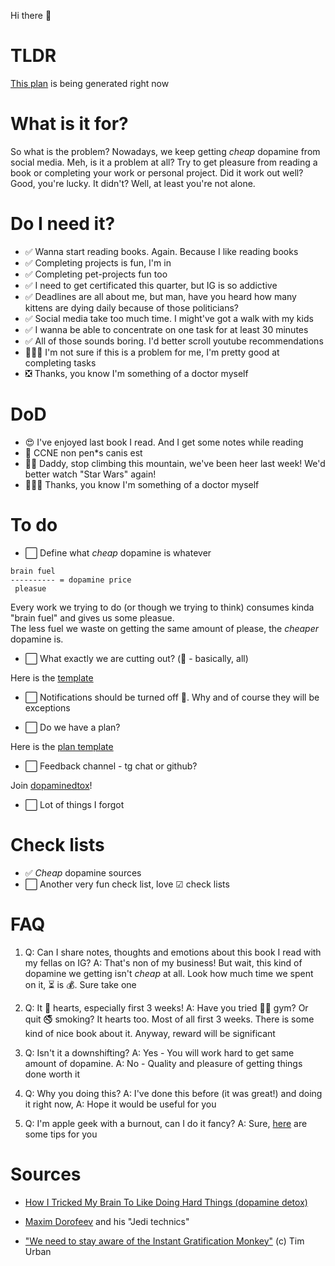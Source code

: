 Hi there 👋

# TLDR

[This plan](./templates/_plan.md) is being generated right now 

# What is it for?

So what is the problem? Nowadays, we keep getting _cheap_ dopamine from social media. Meh, is it a problem at all? Try to get pleasure from reading a book or completing your work or personal project. Did it work out well? Good, you're lucky. It didn't? Well, at least you're not alone.

# Do I need it?

- ✅ Wanna start reading books. Again. Because I like reading books
- ✅ Completing projects is fun, I'm in
- ✅ Completing pet-projects fun too
- ✅ I need to get certificated this quarter, but IG is so addictive
- ✅ Deadlines are all about me, but man, have you heard how many kittens are dying daily because of those politicians?
- ✅ Social media take too much time. I might've got a walk with my kids
- ✅ I wanna be able to concentrate on one task for at least 30 minutes
- ✅ All of those sounds boring. I'd better scroll youtube recommendations
- 🤷🏼‍♂️ I'm not sure if this is a problem for me, I'm pretty good at completing tasks
- ❎ Thanks, you know I'm something of a doctor myself

# DoD

- 😍 I've enjoyed last book I read. And I get some notes while reading
- 🧐 CCNE non pen*s canis est
- 👦🏼 Daddy, stop climbing this mountain, we've been heer last week! We'd better watch "Star Wars" again!
- 👩🏻‍⚕️ Thanks, you know I'm something of a doctor myself

# To do

- ⬜️ Define what _cheap_ dopamine is whatever

```
brain fuel
---------- = dopamine price
 pleasue
```

Every work we trying to do (or though we trying to think) consumes kinda "brain fuel" and gives us some pleasue.   
The less fuel we waste on getting the same amount of please, the _cheaper_ dopamine is.

- ⬜️ What exactly we are cutting out? (🤫 - basically, all)

Here is the [template](./templates/_cheap_dopamine_sources.md)

- ⬜️ Notifications should be turned off 📵. Why and of course they will be exceptions

- ⬜️ Do we have a plan?

Here is the [plan template](./templates/_plan.md)

- ⬜️ Feedback channel - tg chat or github?

Join [dopaminedtox](https://t.me/dopaminedtox)!

- ⬜️ Lot of things I forgot


# Check lists

- ✅ _Cheap_ dopamine sources
- ⬜️ Another very fun check list, love ☑ check lists 

# FAQ

1. Q: Can I share notes, thoughts and emotions about this book I read with my fellas on IG? A: That's non of my business! But wait, this kind of dopamine we getting isn't _cheap_ at all. Look how much time we spent on it, ⏳ is 💰. Sure take one

2. Q: It 🧠 hearts, especially first 3 weeks! A: Have you tried 💪🏾 gym? Or quit 🚭 smoking? It hearts too. Most of all first 3 weeks. There is some kind of nice book about it. Anyway, reward will be significant

3. Q: Isn't it a downshifting? A: Yes - You will work hard to get same amount of dopamine. A: No - Quality and pleasure of getting things done worth it

4. Q: Why you doing this? A: I've done this before (it was great!) and doing it right now, A: Hope it would be useful for you
5. Q: I'm apple geek with a burnout, can I do it fancy? A: Sure, [here](./useful-tips.md) are some tips for you

# Sources

- [How I Tricked My Brain To Like Doing Hard Things (dopamine detox)](https://www.youtube.com/watch?v=9QiE-M1LrZk)

- [Maxim Dorofeev](mnogosdelal.ru) and his "Jedi technics"

- ["We need to stay aware of the Instant Gratification Monkey"](https://www.youtube.com/watch?v=arj7oStGLkU)  (c) Tim Urban

